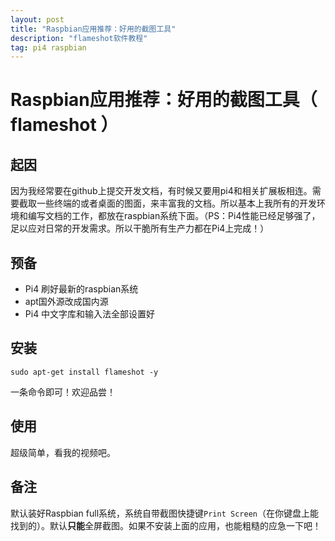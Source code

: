 ```yaml
---
layout: post
title: "Raspbian应用推荐：好用的截图工具"
description: "flameshot软件教程"
tag: pi4 raspbian
---   
```




# Raspbian应用推荐：好用的截图工具（ flameshot ）



## 起因

因为我经常要在github上提交开发文档，有时候又要用pi4和相关扩展板相连。需要截取一些终端的或者桌面的图面，来丰富我的文档。所以基本上我所有的开发环境和编写文档的工作，都放在raspbian系统下面。（PS：Pi4性能已经足够强了，足以应对日常的开发需求。所以干脆所有生产力都在Pi4上完成！）



## 预备

* Pi4 刷好最新的raspbian系统
* apt国外源改成国内源
* Pi4 中文字库和输入法全部设置好



## 安装

` sudo apt-get install flameshot -y `

一条命令即可！欢迎品尝！



## 使用

超级简单，看我的视频吧。



## 备注

默认装好Raspbian full系统，系统自带截图快捷键`Print Screen`（在你键盘上能找到的）。默认**只能**全屏截图。如果不安装上面的应用，也能粗糙的应急一下吧！

